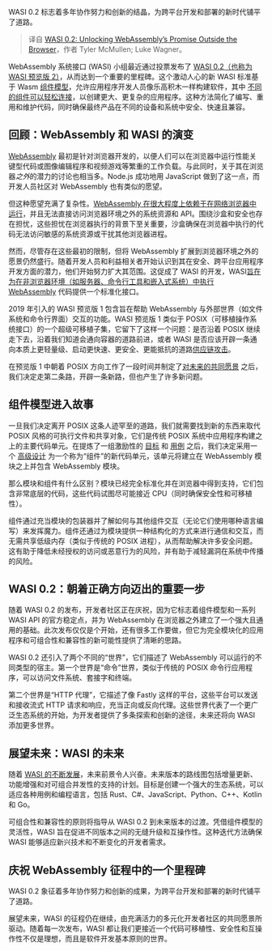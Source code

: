 
<!--
title: WASI 0.2：在浏览器之外释放 WebAssembly 的潜力
cover: https://cdn.thenewstack.io/media/2024/02/89838150-legos.jpg
-->

WASI 0.2 标志着多年协作努力和创新的结晶，为跨平台开发和部署的新时代铺平了道路。

> 译自 [WASI 0.2: Unlocking WebAssembly’s Promise Outside the Browser](https://thenewstack.io/wasi-0-2-unlocking-webassemblys-promise-outside-the-browser/)，作者 Tyler McMullen; Luke Wagner。
 
WebAssembly 系统接口 (WASI) 小组最近通过投票发布了 [WASI 0.2（也称为 WASI 预览版 2）](https://thenewstack.io/wasi-preview-2-what-webassembly-can-and-cant-do-yet/)，从而达到一个重要的里程碑。这个激动人心的新 WASI 标准基于 Wasm [组件模型](https://github.com/WebAssembly/component-model/)，允许应用程序开发人员像乐高积木一样构建软件，其中 [不同的组件可以轻松连接](https://thenewstack.io/webassembly-in-the-browser-matures-and-cool-things-happen/)，以创建更大、更复杂的应用程序。这种方法简化了编写、重用和维护代码，同时确保最终产品在不同的设备和系统中安全、快速且兼容。

## 回顾：WebAssembly 和 WASI 的演变

[WebAssembly](https://thenewstack.io/webassembly/) 最初是针对浏览器开发的，以便人们可以在浏览器中运行性能关键型代码或图像编辑程序和视频游戏等繁重的工作负载。与此同时，关于其在浏览器*之外*的潜力的讨论也相当多。Node.js 成功地用 JavaScript 做到了这一点，而开发人员社区对 WebAssembly 也有类似的愿望。

但这种愿望充满了复杂性。[WebAssembly 在很大程度上依赖于在网络浏览器中运行](https://thenewstack.io/cheerpj-3-0-run-apps-in-the-browser-with-webassembly/)，并且无法直接访问浏览器环境之外的系统资源和 API。围绕沙盒和安全也存在担忧，这些担忧在浏览器执行的背景下至关重要，沙盒确保在浏览器中执行的代码无法访问敏感的系统资源或干扰其他浏览器进程。

然而，尽管存在这些最初的限制，但将 WebAssembly 扩展到浏览器环境之外的愿景仍然盛行。随着开发人员和利益相关者开始认识到其在安全、跨平台应用程序开发方面的潜力，他们开始努力扩大其范围。这促成了 WASI 的开发，WASI[旨在为在非浏览器环境（如服务器、命令行工具和嵌入式系统）中执行 WebAssembly](https://thenewstack.io/webassembly-aims-to-eliminate-the-file-system/) 代码提供一个标准化接口。

2019 年引入的 WASI 预览版 1 包含旨在帮助 WebAssembly 与外部世界（如文件系统和命令行界面）交互的功能。WASI 预览版 1 类似于 POSIX（可移植操作系统接口）的一个超级可移植子集，它留下了这样一个问题：是否沿着 POSIX 继续走下去，沿着我们知道会通向容器的道路前进，或者 WASI 是否应该开辟一条通向本质上更轻量级、启动更快速、更安全、更能抵抗的道路[供应链攻击](https://thenewstack.io/supply-chain-attacks-and-cloud-native-what-you-need-to-know/)。

在预览版 1 中朝着 POSIX 方向工作了一段时间并制定了[对未来的共同愿景](https://hacks.mozilla.org/2019/11/announcing-the-bytecode-alliance/) 之后，我们决定走第二条路，开辟一条新路，但也产生了许多新问题。

## 组件模型进入故事

一旦我们决定离开 POSIX 这条人迹罕至的道路，我们就需要找到新的东西来取代 POSIX 风格的可执行文件和共享对象，它们是传统 POSIX 系统中应用程序构建之上的主要代码单元。在提炼了一组激励性的
[目标](https://github.com/WebAssembly/component-model/blob/main/design/high-level/Goals.md) 和 [用例](https://github.com/WebAssembly/component-model/blob/main/design/high-level/UseCases.md) 之后，我们决定采用一个 [高级设计](https://github.com/WebAssembly/component-model/blob/main/design/high-level/Choices.md) 为一个称为“组件”的新代码单元，该单元将建立在 WebAssembly 模块之上并包含 WebAssembly 模块。

那么模块和组件有什么区别？模块已经完全标准化并在浏览器中得到支持，它们包含非常底层的代码，这些代码试图尽可能接近 CPU（同时确保安全性和可移植性）。

组件通过充当模块的包装器并了解如何与其他组件交互（无论它们使用哪种语言编写）来发挥魔力。组件还通过为模块提供一种结构化的方式来进行通信和交互，而无需共享低级内存（类似于传统的 POSIX 进程），从而帮助解决许多安全问题。这有助于降低未经授权的访问或恶意行为的风险，并有助于减轻漏洞在系统中传播的风险。

## WASI 0.2：朝着正确方向迈出的重要一步

随着 WASI 0.2 的发布，开发者社区正在庆祝，因为它标志着组件模型和一系列 WASI API 的官方稳定点，并为 WebAssembly 在浏览器之外建立了一个强大且通用的基础。此次发布仅仅是个开始，还有很多工作要做，但它为完全模块化的应用程序和可组合性和兼容性的新可能性提供了清晰的思路。

WASI 0.2 还引入了两个不同的“世界”，它们描述了 WebAssembly 可以运行的不同类型的宿主。第一个世界是“命令”世界，类似于传统的 POSIX 命令行应用程序，可以访问文件系统、套接字和终端。

第二个世界是“HTTP 代理”，它描述了像 Fastly 这样的平台，这些平台可以发送和接收流式 HTTP 请求和响应，充当正向或反向代理。这些世界代表了一个更广泛生态系统的开始，为开发者提供了多条探索和创新的途径，未来还将向 WASI 添加更多世界。

## 展望未来：WASI 的未来

随着 [WASI 的不断发展](https://thenewstack.io/webassembly-4-predictions-for-2024/)，未来前景令人兴奋。未来版本的路线图包括增量更新、功能增强和对可组合并发性的支持的计划。目标是创建一个强大的生态系统，可以适应各种用例和编程语言，包括 Rust、C#、JavaScript、Python、C++、Kotlin 和 Go。

可组合性和兼容性的原则将指导从 WASI 0.2 到未来版本的过渡。凭借组件模型的灵活性，WASI 旨在促进不同版本之间的无缝升级和互操作性。这种迭代方法确保 WASI 能够适应新兴技术和不断变化的开发者需求。

## 庆祝 WebAssembly 征程中的一个里程碑

WASI 0.2 象征着多年协作努力和创新的成果，为跨平台开发和部署的新时代铺平了道路。

展望未来，WASI 的征程仍在继续，由充满活力的多元化开发者社区的共同愿景所驱动。随着每一次发布，WASI 都让我们更接近一个代码可移植性、安全性和互操作性不仅是理想，而且是软件开发基本原则的世界。

